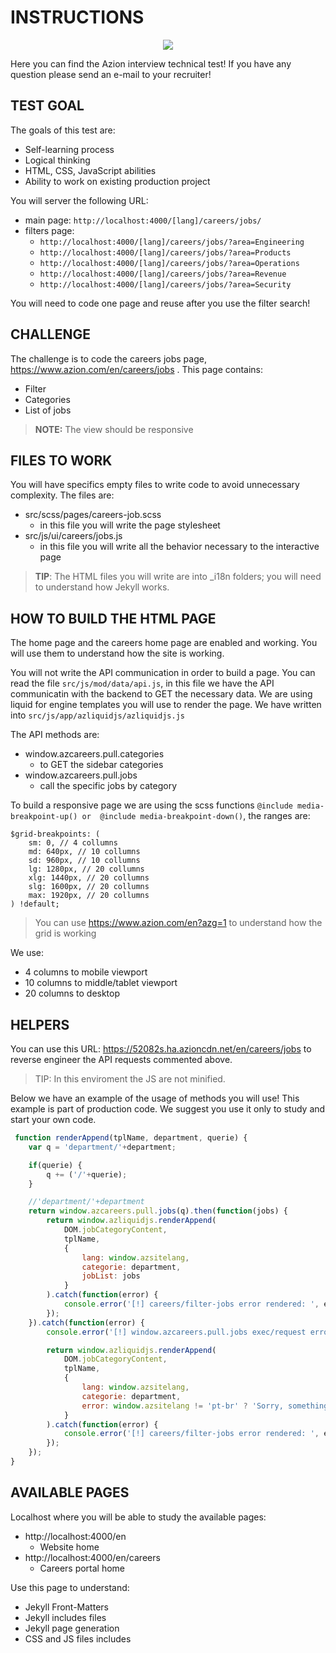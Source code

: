 # INSTRUCTIONS

<p align="center">
    <img src ="https://media.istockphoto.com/vectors/books-swap-exchange-or-crossing-vector-illustration-with-hand-gives-vector-id1328717786?b=1&k=20&m=1328717786&s=612x612&w=0&h=dX-gTpYmeTHV-jYLuKkn_oAtBtYh9JOdc_GKVMZYW68=" />
</p>

Here you can find the Azion interview technical test! If you have any question please send an e-mail to your recruiter!


## TEST GOAL

The goals of this test are:

- Self-learning process
- Logical thinking
- HTML, CSS, JavaScript abilities
- Ability to work on existing production project

You will server the following URL:
- main page: `http://localhost:4000/[lang]/careers/jobs/`
- filters page:
    - `http://localhost:4000/[lang]/careers/jobs/?area=Engineering`
    - `http://localhost:4000/[lang]/careers/jobs/?area=Products`
    - `http://localhost:4000/[lang]/careers/jobs/?area=Operations`
    - `http://localhost:4000/[lang]/careers/jobs/?area=Revenue`
    - `http://localhost:4000/[lang]/careers/jobs/?area=Security`

You will need to code one page and reuse after you use the filter search!


## CHALLENGE

The challenge is to code the careers jobs page, https://www.azion.com/en/careers/jobs .
This page contains:

- Filter
- Categories
- List of jobs

> **NOTE:** The view should be responsive


## FILES TO WORK

You will have specifics empty files to write code to avoid unnecessary complexity.
The files are:

- src/scss/pages/careers-job.scss
    - in this file you will write the page stylesheet
- src/js/ui/careers/jobs.js
    - in this file you will write all the behavior necessary to the interactive page

> **TIP**: The HTML files you will write are into _i18n folders; you will need to understand how Jekyll works.


## HOW TO BUILD THE HTML PAGE

The home page and the careers home page are enabled and working. You will use them to understand how the site is working.

You will not write the API communication in order to build a page. You can read the file `src/js/mod/data/api.js`, in this file we have the API communicatin with the backend to GET the necessary data. We are using liquid for engine templates you will use to render the page. We have written into `src/js/app/azliquidjs/azliquidjs.js`

The API methods are:
- window.azcareers.pull.categories
    - to GET the sidebar categories
- window.azcareers.pull.jobs
    - call the specific jobs by category

To build a responsive page we are using the scss functions `@include media-breakpoint-up() or  @include media-breakpoint-down()`, the ranges are:

```
$grid-breakpoints: (
    sm: 0, // 4 collumns
    md: 640px, // 10 collumns
    sd: 960px, // 10 collumns
    lg: 1280px, // 20 collumns
    xlg: 1440px, // 20 collumns
    slg: 1600px, // 20 collumns
    max: 1920px, // 20 collumns
) !default;
```

> You can use https://www.azion.com/en?azg=1 to understand how the grid is working

We use:
- 4 columns to mobile viewport
- 10 columns to middle/tablet viewport
- 20 columns to desktop

## HELPERS

You can use this URL: https://52082s.ha.azioncdn.net/en/careers/jobs
to reverse engineer the API requests commented above.

> TIP: In this enviroment the JS are not minified.



Below we have an example of the usage of methods you will use! This example is part of production code. We suggest you use it only to study and start your own code.

``` javascript
 function renderAppend(tplName, department, querie) {
    var q = 'department/'+department;

    if(querie) {
        q += ('/'+querie);
    }

    //'department/'+department
    return window.azcareers.pull.jobs(q).then(function(jobs) {
        return window.azliquidjs.renderAppend(
            DOM.jobCategoryContent,
            tplName,
            {
                lang: window.azsitelang,
                categorie: department,
                jobList: jobs
            }
        ).catch(function(error) {
            console.error('[!] careers/filter-jobs error rendered: ', error);
        });
    }).catch(function(error) {
        console.error('[!] window.azcareers.pull.jobs exec/request error: ', error);

        return window.azliquidjs.renderAppend(
            DOM.jobCategoryContent,
            tplName,
            {
                lang: window.azsitelang,
                categorie: department,
                error: window.azsitelang != 'pt-br' ? 'Sorry, something wrong. Please try again.' : 'Desculpe, algo errado. Por favor, tente novamente.'
            }
        ).catch(function(error) {
            console.error('[!] careers/filter-jobs error rendered: ', error);
        });
    });
}
```

## AVAILABLE PAGES

Localhost where you will be able to study the available pages:

- http://localhost:4000/en
    - Website home
- http://localhost:4000/en/careers
    - Careers portal home

Use this page to understand:
- Jekyll Front-Matters
- Jekyll includes files
- Jekyll page generation
- CSS and JS files includes
